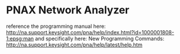 # PNAX Network Analyzer

reference the programming manual here: http://na.support.keysight.com/pna/help/index.html?id=1000001808-1:epsg:man
and specifically here: New Programming Commands:
http://na.support.keysight.com/pna/help/latest/help.htm


